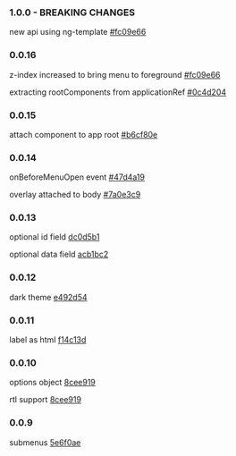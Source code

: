 ### 1.0.0 - BREAKING CHANGES

new api using ng-template [#fc09e66](https://github.com/msarsha/ng2-right-click-menu/commit/fc09e6687ce7ca376708386b8841d5336b3ac82a)

### 0.0.16

z-index increased to bring menu to foreground [#fc09e66](https://github.com/msarsha/ng2-right-click-menu/commit/fc09e6687ce7ca376708386b8841d5336b3ac82a)

extracting rootComponents from applicationRef [#0c4d204](https://github.com/msarsha/ng2-right-click-menu/commit/0c4d204845483095a3307dc7733bd28f16171278)

### 0.0.15

attach component to app root [#b6cf80e](https://github.com/msarsha/ng2-right-click-menu/commit/b6cf80e8b09778d4058815324e57447ce8bf8fe9)

### 0.0.14 

onBeforeMenuOpen event [#47d4a19](https://github.com/msarsha/ng2-right-click-menu/pull/27/commits/47d4a19233ddc39f3b8f70330cf991a91faf2a06)

overlay attached to body [#7a0e3c9](https://github.com/msarsha/ng2-right-click-menu/commit/7a0e3c9ebca3be665c93e4f25975dda9d2bf5ec3)


### 0.0.13

optional id field [dc0d5b1](https://github.com/msarsha/ng2-right-click-menu/commit/dc0d5b15605fa00ef78ffecc8e93d6744c0e1012)

optional data field [acb1bc2](https://github.com/msarsha/ng2-right-click-menu/commit/acb1bc29ecc96a5f5dd071fcdb07a9ceee066c7e)


### 0.0.12

dark theme [e492d54](https://github.com/msarsha/ng2-right-click-menu/commit/e492d54a95081b4c6ddcc6b903193dae6c20806b)

### 0.0.11

label as html [f14c13d](https://github.com/msarsha/ng2-right-click-menu/commit/f14c13dc91a0d86153e69564e73a7095ac97bd22)

### 0.0.10

options object [8cee919](https://github.com/msarsha/ng2-right-click-menu/commit/8cee91914e65e82ca91a2d15190c50049ddef64f)

rtl support [8cee919](https://github.com/msarsha/ng2-right-click-menu/commit/8cee91914e65e82ca91a2d15190c50049ddef64f)

### 0.0.9

submenus [5e6f0ae](https://github.com/msarsha/ng2-right-click-menu/commit/73e9b8b10e203e73c78981b757f2d9d4bc37432c)
